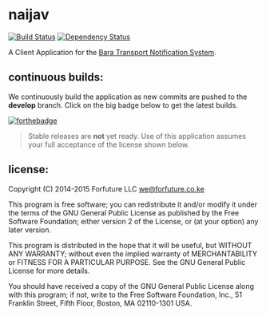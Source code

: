 
# naijav

[![Build Status](https://travis-ci.org/forfuture-dev/naijav.svg?branch=develop)](https://travis-ci.org/forfuture-dev/naijav) [![Dependency Status](https://gemnasium.com/forfuture-dev/naijav.svg)](https://gemnasium.com/forfuture-dev/naijav)

A Client Application for the [Bara Transport Notification System][bara].


## continuous builds:

We continuously build the application as new commits are pushed to the
 __develop__ branch. Click on the big badge below to get the latest builds.

[![forthebadge](http://forthebadge.com/images/badges/built-with-love.svg)](https://www.dropbox.com/sh/3u1ghszhqaxlieb/AABHRdKQgi6K0DCoeSmDj7rpa?dl=0)

> Stable releases are __not__ yet ready. Use of this application assumes
> your full acceptance of the license shown below.


## license:

Copyright (C) 2014-2015  Forfuture LLC <we@forfuture.co.ke>

This program is free software; you can redistribute it and/or modify
 it under the terms of the GNU General Public License as published by
 the Free Software Foundation; either version 2 of the License, or
 (at your option) any later version.

This program is distributed in the hope that it will be useful,
 but WITHOUT ANY WARRANTY; without even the implied warranty of
 MERCHANTABILITY or FITNESS FOR A PARTICULAR PURPOSE.  See the
 GNU General Public License for more details.

You should have received a copy of the GNU General Public License along
 with this program; if not, write to the Free Software Foundation, Inc.,
 51 Franklin Street, Fifth Floor, Boston, MA 02110-1301 USA.


[bara]:https://github.com/forfuture-dev/bara
